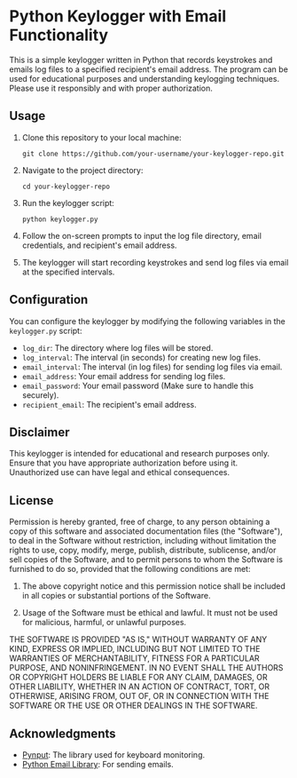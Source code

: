 
# Python Keylogger with Email Functionality

This is a simple keylogger written in Python that records keystrokes and emails log files to a specified recipient's email address. The program can be used for educational purposes and understanding keylogging techniques. Please use it responsibly and with proper authorization.

## Usage

1. Clone this repository to your local machine:

   ```shell
   git clone https://github.com/your-username/your-keylogger-repo.git
   ```

2. Navigate to the project directory:

   ```shell
   cd your-keylogger-repo
   ```

3. Run the keylogger script:

   ```shell
   python keylogger.py
   ```

4. Follow the on-screen prompts to input the log file directory, email credentials, and recipient's email address.

5. The keylogger will start recording keystrokes and send log files via email at the specified intervals.

## Configuration

You can configure the keylogger by modifying the following variables in the `keylogger.py` script:

- `log_dir`: The directory where log files will be stored.
- `log_interval`: The interval (in seconds) for creating new log files.
- `email_interval`: The interval (in log files) for sending log files via email.
- `email_address`: Your email address for sending log files.
- `email_password`: Your email password (Make sure to handle this securely).
- `recipient_email`: The recipient's email address.

## Disclaimer

This keylogger is intended for educational and research purposes only. Ensure that you have appropriate authorization before using it. Unauthorized use can have legal and ethical consequences.

## License

Permission is hereby granted, free of charge, to any person obtaining a copy of this software and associated documentation files (the "Software"), to deal in the Software without restriction, including without limitation the rights to use, copy, modify, merge, publish, distribute, sublicense, and/or sell copies of the Software, and to permit persons to whom the Software is furnished to do so, provided that the following conditions are met:

1. The above copyright notice and this permission notice shall be included in all copies or substantial portions of the Software.

2. Usage of the Software must be ethical and lawful. It must not be used for malicious, harmful, or unlawful purposes.

THE SOFTWARE IS PROVIDED "AS IS," WITHOUT WARRANTY OF ANY KIND, EXPRESS OR IMPLIED, INCLUDING BUT NOT LIMITED TO THE WARRANTIES OF MERCHANTABILITY, FITNESS FOR A PARTICULAR PURPOSE, AND NONINFRINGEMENT. IN NO EVENT SHALL THE AUTHORS OR COPYRIGHT HOLDERS BE LIABLE FOR ANY CLAIM, DAMAGES, OR OTHER LIABILITY, WHETHER IN AN ACTION OF CONTRACT, TORT, OR OTHERWISE, ARISING FROM, OUT OF, OR IN CONNECTION WITH THE SOFTWARE OR THE USE OR OTHER DEALINGS IN THE SOFTWARE.

## Acknowledgments

- [Pynput](https://pypi.org/project/pynput/): The library used for keyboard monitoring.
- [Python Email Library](https://docs.python.org/3/library/email.html): For sending emails.
